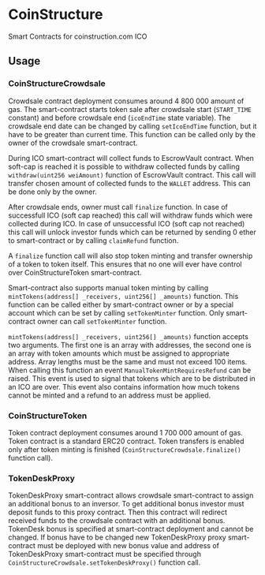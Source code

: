 # CoinStructure
Smart Contracts for coinstruction.com ICO

## Usage

### CoinStructureCrowdsale

Crowdsale contract deployment consumes around 4 800 000 amount of gas. The smart-contract starts token sale after crowdsale start (`START_TIME` constant) and before crowdsale end (`icoEndTime` state variable). The crowdsale end date can be changed by calling `setIcoEndTime` function, but it have to be greater than current time. This function can be called only by the owner of the crowdsale smart-contract.

During ICO smart-contract will collect funds to EscrowVault contract. When soft-cap is reached it is possible to withdraw collected funds by calling `withdraw(uint256 weiAmount)` function of EscrowVault contract. This call will transfer chosen amount of collected funds to the `WALLET` address. This can be done only by the owner.

After crowdsale ends, owner must call `finalize` function. In case of successfull ICO (soft cap reached) this call will withdraw funds which were collected during ICO. In case of unsuccessful ICO (soft cap not reached) this call will unlock investor funds which can be returned by sending 0 ether to smart-contract or by calling `claimRefund` function.

A `finalize` function call will also stop token minting and transfer ownership of a token to token itself. This ensures that no one will ever have control over CoinStructureToken smart-contract.

Smart-contract also supports manual token minting by calling `mintTokens(address[] _receivers, uint256[] _amounts)` function. This function can be called either by smart-contract owner or by a special account which can be set by calling `setTokenMinter` function. Only smart-contract owner can call `setTokenMinter` function.

`mintTokens(address[] _receivers, uint256[] _amounts)` function accepts two arguments. The first one is an array with addresses, the second one is an array with token amounts which must be assigned to appropriate address. Array lengths must be the same and must not exceed 100 items. When calling this function an event `ManualTokenMintRequiresRefund` can be raised. This event is used to signal that tokens which are to be distributed in an ICO are over. This event also contains information how much tokens cannot be minted and a refund to an address must be applied.

### CoinStructureToken

Token contract deployment consumes around 1 700 000 amount of gas. Token contract is a standard ERC20 contract. Token transfers is enabled only after token minting is finished (`CoinStructureCrowdsale.finalize()` function call).

### TokenDeskProxy

TokenDeskProxy smart-contract allows crowdsale smart-contract to assign an additional bonus to an inversor. To get additional bonus investor must deposit funds to this proxy contract. Then this contract will redirect received funds to the crowdsale contract with an additional bonus. TokenDesk bonus is specified at smart-contract deployment and cannot be changed. If bonus have to be changed new TokenDeskProxy proxy smart-contract must be deployed with new bonus value and address of TokenDeskProxy smart-contract must be specified through `CoinStructureCrowdsale.setTokenDeskProxy()` function call.
